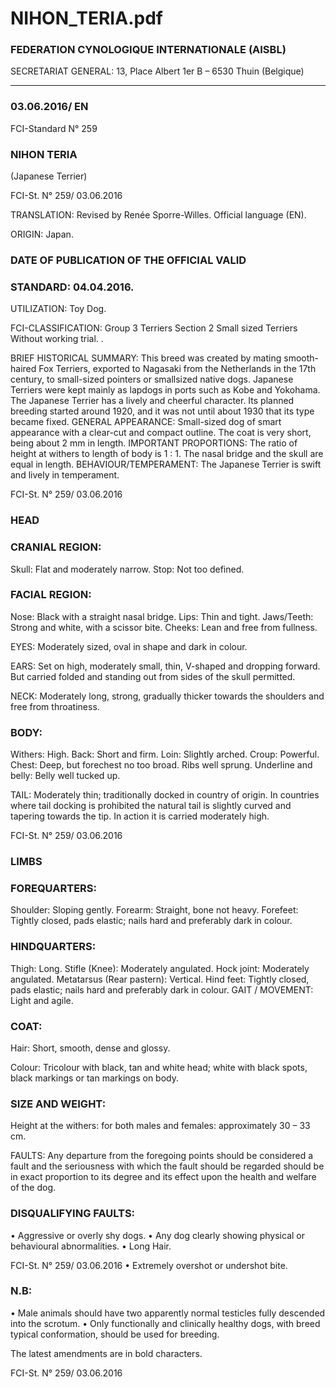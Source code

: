 # NIHON_TERIA.pdf


### FEDERATION CYNOLOGIQUE INTERNATIONALE (AISBL)


SECRETARIAT GENERAL: 13, Place Albert 1er  B – 6530 Thuin (Belgique)
______________________________________________________________________________

### 03.06.2016/ EN



FCI-Standard N° 259


### NIHON TERIA


(Japanese Terrier)




FCI-St. N° 259/ 03.06.2016


TRANSLATION: Revised by Renée Sporre-Willes.  Official
language (EN).

ORIGIN: Japan.

### DATE OF PUBLICATION OF THE OFFICIAL VALID



### STANDARD: 04.04.2016.



UTILIZATION: Toy Dog.

FCI-CLASSIFICATION: Group  3  Terriers
Section 2  Small sized Terriers
Without working trial.
.

BRIEF HISTORICAL SUMMARY: This breed was created by
mating smooth-haired Fox Terriers, exported to Nagasaki from the
Netherlands in the 17th century, to small-sized pointers or smallsized native dogs. Japanese Terriers were kept mainly as lapdogs in
ports such as Kobe and Yokohama. The Japanese Terrier has a lively
and cheerful character. Its planned breeding started around 1920, and
it was not until about 1930 that its type became fixed.
GENERAL APPEARANCE: Small-sized dog of smart appearance
with a clear-cut and compact outline. The coat is very short, being
about 2 mm in length.
IMPORTANT PROPORTIONS: The ratio of height at withers to
length of body is 1 : 1. The nasal bridge and the skull are equal in
length.
BEHAVIOUR/TEMPERAMENT: The Japanese Terrier is swift
and lively in temperament.




FCI-St. N° 259/ 03.06.2016

### HEAD



### CRANIAL REGION:


Skull: Flat and moderately narrow.
Stop: Not too defined.

### FACIAL REGION:


Nose: Black with a straight nasal bridge.
Lips: Thin and tight.
Jaws/Teeth: Strong and white, with a scissor bite.
Cheeks: Lean and free from fullness.

EYES: Moderately sized, oval in shape and dark in colour.

EARS: Set on high, moderately small, thin, V-shaped and dropping
forward. But carried folded and standing out from sides of the skull
permitted.

NECK: Moderately long, strong, gradually thicker towards the
shoulders and free from throatiness.


### BODY:


Withers: High.
Back: Short and firm.
Loin: Slightly arched.
Croup: Powerful.
Chest: Deep, but forechest no too broad. Ribs well sprung.
Underline and belly: Belly well tucked up.

TAIL: Moderately thin; traditionally docked in country of origin.
In countries where tail docking is prohibited the natural tail is
slightly curved and tapering towards the tip. In action it is
carried moderately high.




FCI-St. N° 259/ 03.06.2016

### LIMBS



### FOREQUARTERS:


Shoulder: Sloping gently.
Forearm: Straight, bone not heavy.
Forefeet: Tightly closed, pads elastic; nails hard and preferably dark
in colour.


### HINDQUARTERS:


Thigh: Long.
Stifle (Knee): Moderately angulated.
Hock joint: Moderately angulated.
Metatarsus (Rear pastern): Vertical.
Hind feet: Tightly closed, pads elastic; nails hard and preferably dark
in colour.
GAIT / MOVEMENT: Light and agile.

### COAT:


Hair: Short, smooth, dense and glossy.

Colour: Tricolour with black, tan and white head; white with black
spots, black markings or tan markings on body.


### SIZE AND WEIGHT:


Height at the withers: for both males and females: approximately 30
– 33 cm.

FAULTS: Any departure from the foregoing points should be
considered a fault and the seriousness with which the fault should be
regarded should be in exact proportion to its degree and its effect
upon the health and welfare of the dog.

### DISQUALIFYING FAULTS:


• Aggressive or overly shy dogs.
• Any dog clearly showing physical or behavioural abnormalities.
• Long Hair.


FCI-St. N° 259/ 03.06.2016
• Extremely overshot or undershot bite.


### N.B:


•
Male animals should have two apparently normal testicles fully
descended into the scrotum.
•
Only functionally and clinically healthy dogs, with breed typical
conformation, should be used for breeding.

The latest amendments are in bold characters.




FCI-St. N° 259/ 03.06.2016






